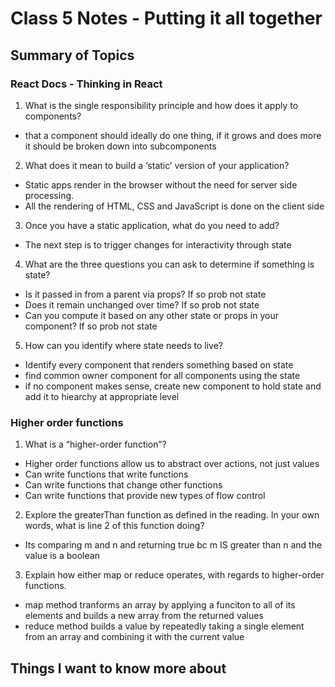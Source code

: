 # Class 5 Notes - Putting it all together

## Summary of Topics

### React Docs - Thinking in React

1. What is the single responsibility principle and how does it apply to components?

- that a component should ideally do one thing, if it grows and does more it should be broken down into subcomponents

2. What does it mean to build a ‘static’ version of your application?

- Static apps render in the browser without the need for server side processing.
- All the rendering of HTML, CSS and JavaScript is done on the client side

3. Once you have a static application, what do you need to add?

- The next step is to trigger changes for interactivity through state

4. What are the three questions you can ask to determine if something is state?

- Is it passed in from a parent via props? If so prob not state
- Does it remain unchanged over time? If so prob not state
- Can you compute it based on any other state or props in your component? If so prob not state

5. How can you identify where state needs to live?

- Identify every component that renders something based on state
- find common owner component for all components using the state
- if no component makes sense, create new component to hold state and add it to hiearchy at appropriate level

### Higher order functions

1. What is a “higher-order function”?

- Higher order functions allow us to abstract over actions, not just values
- Can write functions that write functions
- Can write functions that change other functions
- Can write functions that provide new types of flow control

2. Explore the greaterThan function as defined in the reading. In your own words, what is line 2 of this function doing?

- Its comparing m and n and returning true bc m IS greater than n and the value is a boolean

3. Explain how either map or reduce operates, with regards to higher-order functions.

- map method tranforms an array by applying a funciton to all of its elements and builds a new array from the returned values
- reduce method builds a value by repeatedly taking a single element from an array and combining it with the current value

## Things I want to know more about
